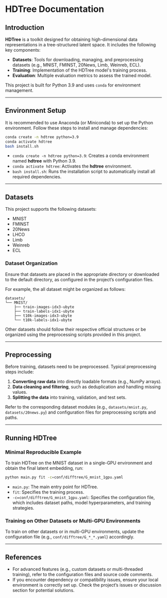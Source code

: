 
# HDTree Documentation

## Introduction

**HDTree** is a toolkit designed for obtaining high-dimensional data representations in a tree-structured latent space. It includes the following key components:

- **Datasets**: Tools for downloading, managing, and preprocessing datasets (e.g., MNIST, FMINST, 20News, Limb, Weinreb, ECL).
- **Training**: Implementation of the HDTree model's training process.
- **Evaluation**: Multiple evaluation metrics to assess the trained model.

This project is built for Python 3.9 and uses `conda` for environment management.

---

## Environment Setup

It is recommended to use Anaconda (or Miniconda) to set up the Python environment. Follow these steps to install and manage dependencies:

```bash
conda create -n hdtree python=3.9
conda activate hdtree
bash install.sh
```

- `conda create -n hdtree python=3.9`: Creates a conda environment named **hdtree** with Python 3.9.
- `conda activate hdtree`: Activates the **hdtree** environment.
- `bash install.sh`: Runs the installation script to automatically install all required dependencies.

---

## Datasets

This project supports the following datasets:

<!-- 这里帮我把每个数据集的下载地址贴上 -->
- MNIST
- FMINST
- 20News
- LHCO
- Limb
- Weinreb
- ECL

### Dataset Organization

Ensure that datasets are placed in the appropriate directory or downloaded to the default directory, as configured in the project’s configuration files.

For example, the all dataset might be organized as follows:

<!-- 这里帮我把每个数据集的下载地址所下载的位置贴上 -->

```
datasets/
└── MNIST/
    ├── train-images-idx3-ubyte
    ├── train-labels-idx1-ubyte
    ├── t10k-images-idx3-ubyte
    └── t10k-labels-idx1-ubyte
```

Other datasets should follow their respective official structures or be organized using the preprocessing scripts provided in this project.

---

## Preprocessing

Before training, datasets need to be preprocessed. Typical preprocessing steps include:

1. **Converting raw data** into directly loadable formats (e.g., NumPy arrays).
2. **Data cleaning and filtering**, such as deduplication and handling missing values.
3. **Splitting the data** into training, validation, and test sets.

Refer to the corresponding dataset modules (e.g., `datasets/mnist.py`, `datasets/20news.py`) and configuration files for preprocessing scripts and paths.

---

## Running HDTree

### Minimal Reproducible Example

To train HDTree on the MNIST dataset in a single-GPU environment and obtain the final latent embedding, run:

```bash
python main.py fit -c=conf/difftree/G_mnist_1gpu.yaml
```

- `main.py`: The main entry point for HDTree.
- `fit`: Specifies the training process.
- `-c=conf/difftree/G_mnist_1gpu.yaml`: Specifies the configuration file, which includes dataset paths, model hyperparameters, and training strategies.

### Training on Other Datasets or Multi-GPU Environments

To train on other datasets or in multi-GPU environments, update the configuration file (e.g., `conf/difftree/G_*_*.yaml`) accordingly.

---

## References

- For advanced features (e.g., custom datasets or multi-threaded training), refer to the configuration files and source code comments.
- If you encounter dependency or compatibility issues, ensure your local environment is correctly set up. Check the project’s issues or discussion section for potential solutions.
